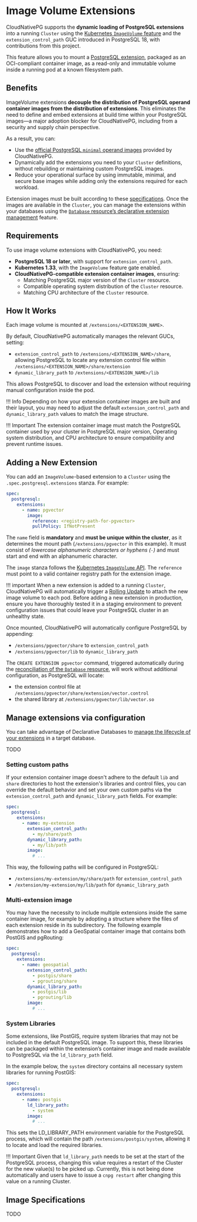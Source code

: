 # Image Volume Extensions
<!-- SPDX-License-Identifier: CC-BY-4.0 -->

CloudNativePG supports the **dynamic loading of PostgreSQL extensions** into a
running `Cluster` using the [Kubernetes `ImageVolume` feature](https://kubernetes.io/docs/tasks/configure-pod-container/image-volumes/)
and the `extension_control_path` GUC introduced in PostgreSQL 18, with
contributions from this project.

This feature allows you to mount a [PostgreSQL extension](https://www.postgresql.org/docs/current/extend-extensions.html),
packaged as an OCI-compliant container image, as a read-only and immutable
volume inside a running pod at a known filesystem path.

## Benefits

ImageVolume extensions **decouple the distribution of PostgreSQL operand
container images from the distribution of extensions**. This eliminates the
need to define and embed extensions at build time within your PostgreSQL
images—a major adoption blocker for CloudNativePG, including from a security
and supply chain perspective.

As a result, you can:

- Use the [official PostgreSQL `minimal` operand images](https://github.com/cloudnative-pg/postgres-containers?tab=readme-ov-file#minimal-images)
  provided by CloudNativePG.
- Dynamically add the extensions you need to your `Cluster` definitions,
  without rebuilding or maintaining custom PostgreSQL images.
- Reduce your operational surface by using immutable, minimal, and secure base
  images while adding only the extensions required for each workload.

Extension images must be built according to these
[specifications](#image-specifications).
Once the images are available in the `Cluster`, you can manage the extensions
within your databases using the [`Database` resource’s declarative extension management](declarative_database_management.md/#managing-extensions-in-a-database)
feature.

## Requirements

To use image volume extensions with CloudNativePG, you need:

- **PostgreSQL 18 or later**, with support for `extension_control_path`.
- **Kubernetes 1.33**, with the `ImageVolume` feature gate enabled.
- **CloudNativePG-compatible extension container images**, ensuring:
    - Matching PostgreSQL major version of the `Cluster` resource.
    - Compatible operating system distribution of the `Cluster` resource.
    - Matching CPU architecture of the `Cluster` resource.

## How It Works

Each image volume is mounted at `/extensions/<EXTENSION_NAME>`.

By default, CloudNativePG automatically manages the relevant GUCs, setting:

- `extension_control_path` to `/extensions/<EXTENSION_NAME>/share`, allowing
  PostgreSQL to locate any extension control file within `/extensions/<EXTENSION_NAME>/share/extension`
- `dynamic_library_path` to `/extensions/<EXTENSION_NAME>/lib`

This allows PostgreSQL to discover and load the extension without requiring
manual configuration inside the pod.

!!! Info
    Depending on how your extension container images are built and their layout,
    you may need to adjust the default `extension_control_path` and
    `dynamic_library_path` values to match the image structure.

!!! Important
    The extension container image must match the PostgreSQL container used by
    your cluster in PostgreSQL major version, Operating system distribution, and
    CPU architecture to ensure compatibility and prevent runtime issues.

## Adding a New Extension

You can add an `ImageVolume`-based extension to a `Cluster` using the
`.spec.postgresql.extensions` stanza. For example:

```yaml
spec:
  postgresql:
    extensions:
      - name: pgvector
        image:
          reference: <registry-path-for-pgvector>
          pullPolicy: IfNotPresent
```

The `name` field is **mandatory** and **must be unique within the cluster**, as
it determines the mount path (`/extensions/pgvector` in this example). It must
consist of *lowercase alphanumeric characters or hyphens (`-`)* and must start
and end with an alphanumeric character.

The `image` stanza follows the [Kubernetes `ImageVolume` API](https://kubernetes.io/docs/tasks/configure-pod-container/image-volumes/).
The `reference` must point to a valid container registry path for the extension
image.

!!! important
    When a new extension is added to a running `Cluster`, CloudNativePG will
    automatically trigger a [Rolling Update](rolling_update.md) to attach the new
    image volume to each pod. Before adding a new extension in production,
    ensure you have thoroughly tested it in a staging environment to prevent
    configuration issues that could leave your PostgreSQL cluster in an unhealthy
    state.

Once mounted, CloudNativePG will automatically configure PostgreSQL by appending:

- `/extensions/pgvector/share` to `extension_control_path`
- `/extensions/pgvector/lib` to `dynamic_library_path`



The `CREATE EXTENSION pgvector` command, triggered automatically during the
[reconciliation of the `Database` resource](declarative_database_management.md/#managing-extensions-in-a-database),
will work without additional configuration, as PostgreSQL will locate:

- the extension control file at `/extensions/pgvector/share/extension/vector.control`
- the shared library at `/extensions/pgvector/lib/vector.so`

## Manage extensions via configuration

You can take advantage of Declarative Databases to [manage the lifecycle of
your extensions](declarative_database_management.md#managing-extensions-in-a-database)
in a target database.

TODO

### Setting custom paths

If your extension container image doesn't adhere to the default `lib` and `share`
directories to host the extension's libraries and control files, you can override the
default behavior and set your own custom paths via the `extension_control_path` and
`dynamic_library_path` fields. For example:

```yaml
spec:
  postgresql:
    extensions:
      - name: my-extension
        extension_control_path:
          - my/share/path
        dynamic_library_path:
          - my/lib/path
        image:
          # ...
```

This way, the following paths will be configured in PostgreSQL:
- `/extensions/my-extension/my/share/path` for `extension_control_path`
- `/extension/my-extension/my/lib/path` for `dynamic_library_path`

### Multi-extension image

You may have the necessity to include multiple extensions inside the same container image,
for example by adopting a structure where the files of each extension reside in its subdirectory.
The following example demonstrates how to add a GeoSpatial container image that contains both
PostGIS and pgRouting:

```yaml
spec:
  postgresql:
    extensions:
      - name: geospatial
        extension_control_path:
          - postgis/share
          - pgrouting/share
        dynamic_library_path:
          - postgis/lib
          - pgrouting/lib
        image:
          # ...
```

### System Libraries

Some extensions, like PostGIS, require system libraries that may not be included in the default PostgreSQL image.
To support this, these libraries can be packaged within the extension’s container image and made available to
PostgreSQL via the `ld_library_path` field.

In the example below, the `system` directory contains all necessary system libraries for running PostGIS:

```yaml
spec:
  postgresql:
    extensions:
      - name: postgis
        ld_library_path:
          - system
        image:
          # ...
```

This sets the LD_LIBRARY_PATH environment variable for the PostgreSQL process, which will contain
the path `/extensions/postgis/system`, allowing it to locate and load the required libraries.

!!! Important
    Given that `ld_library_path` needs to be set at the start of the PostgreSQL process,
    changing this value requires a restart of the Cluster for the new value(s) to be picked up.
    Currently, this is not being done automatically and users have to issue a
    `cnpg restart` after changing this value on a running Cluster.

## Image Specifications

TODO
